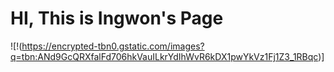 # HI, This is Ingwon's Page
![!(https://encrypted-tbn0.gstatic.com/images?q=tbn:ANd9GcQRXfalFd706hkVauILkrYdIhWvR6kDX1pwYkVz1Fj1Z3_1RBqc)]
